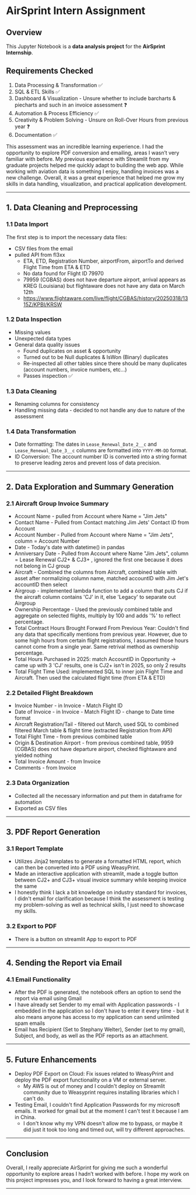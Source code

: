 # AirSprint Intern Assignment

## Overview

This Jupyter Notebook is a **data analysis project** for the **AirSprint Internship**.

## Requirements Checked
1. Data Processing & Transformation ✅ 
2. SQL & ETL Skills ✅ 
3. Dashboard & Visualization - Unsure whether to include barcharts & piecharts and such in an invoice assessment ❓
4. Automation & Process Efficiency ✅ 
5. Creativity & Problem Solving - Unsure on Roll-Over Hours from previous year ❓
6. Documentation ✅

This assessment was an incredible learning experience. I had the opportunity to explore PDF conversion and emailing, areas I wasn’t very familiar with before. My previous experience with Streamlit from my graduate projects helped me quickly adapt to building the web app. While working with aviation data is something I enjoy, handling invoices was a new challenge. Overall, it was a great experience that helped me grow my skills in data handling, visualization, and practical application development.

---

## 1. Data Cleaning and Preprocessing

### 1.1 Data Import
The first step is to import the necessary data files:
- CSV files from the email
- pulled API from fl3xx
    - ETA, ETD, Registration Number, airportFrom, airportTo and derived Flight Time from ETA & ETD  
    - No data found for Flight ID 79970
    - 79959 (CGBAS) does not have departure airport, arrival appears as KREG (Louisiana) but flightaware does not have any data on March 12th
    - https://www.flightaware.com/live/flight/CGBAS/history/20250318/1315Z/KPBI/KRSW

### 1.2 Data Inspection
- Missing values
- Unexpected data types
- General data quality issues
    - Found duplicates on asset & opportunity
    - Turned out to be Null duplicates & IsWon (Binary) duplicates
    - Re-inspected all other tables since there should be many duplicates (account numbers, invoice numbers, etc...)
    - Passes inspection ✅

### 1.3 Data Cleaning
- Renaming columns for consistency
- Handling missing data - decided to not handle any due to nature of the assessment

### 1.4 Data Transformation
- Date formatting: The dates in `Lease_Renewal_Date_2__c` and `Lease_Renewal_Date_3__c` columns are formatted into `YYYY-MM-DD` format.
- ID Conversion: The account number ID is converted into a string format to preserve leading zeros and prevent loss of data precision.

---

## 2. Data Exploration and Summary Generation

### 2.1 Aircraft Group Invoice Summary
- Account Name - pulled from Account where Name = "Jim Jets"
- Contact Name - Pulled from Contact matching Jim Jets' Contact ID from Account
- Account Number - Pulled from Account where Name = "Jim Jets", column = Account Number
- Date - Today's date with datetime() in pandas
- Anniversary Date - Pulled from Account where Name "Jim Jets", column = Lease Renewal CJ2+ & CJ3+ , ignored the first one because it does not belong in CJ group
- Aircraft - Combined the columns from Aircraft, combined table with asset after normalizing column name, matched accountID with Jim Jet's accountID then select
- Airgroup - implemented lambda function to add a column that puts CJ if the aircraft column contains 'CJ' in it, else 'Legacy' to separate out Airgroup
- Ownership Percentage - Used the previously combined table and aggregate on selected flights, multiply by 100 and adds '%' to reflect percentage.
- Total Contract Hours Brought Forward From Previous Year: Couldn't find any data that specifically mentions from previous year. However, due to some high hours from certain flight registrations, I assumed those hours cannot come from a single year. Same retrival method as ownership percentage.
- Total Hours Purchased in 2025: match AccountID in Opportunity -> came up with 3 'CJ' results, one is CJ2+ isn't in 2025, so only 2 results
- Total Flight Time Used: implemented SQL to inner join Flight Time and Aircraft. Then used the calculated flight time (from ETA & ETD)

### 2.2 Detailed Flight Breakdown
- Invoice Number - in Invoice - Match Flight ID
- Date of Invoice - in Invoice - Match Flight ID - change to Date time format
- Aircraft Registration/Tail - filtered out March, used SQL to combined filtered March table & flight time (extracted Registration from API) 
- Total Flight Time - from previous combined table
- Origin & Destination Airport - from previous combined table, 9959 (CGBAS) does not have departure airport, checked flightaware and yielded nothing
- Total Invoice Amount - from Invoice
- Comments - from Invoice

### 2.3 Data Organization
- Collected all the necessary information and put them in dataframe for automation
- Exported as CSV files
  
---

## 3. PDF Report Generation

### 3.1 Report Template
- Utilizes Jinja2 templates to generate a formatted HTML report, which can then be converted into a PDF using WeasyPrint. 
- Made an interactive application with streamlit, made a toggle button between CJ2+ and CJ3+ visual invoice summary while keeping invoice the same
- I honestly think I lack a bit knowledge on industry standard for invoices, I didn't email for clarification because I think the assessment is testing my problem-solving as well as technical skills, I just need to showcase my skills.

### 3.2 Export to PDF
- There is a button on streamlit App to export to PDF
  
---

## 4. Sending the Report via Email

### 4.1 Email Functionality
- After the PDF is generated, the notebook offers an option to send the report via email using Gmail
- I have already set Sender to my email with Application passwords - I embedded in the application so I don't have to enter it every time - but it also means anyone has access to my application can send unlimited spam emails
- Email has Recipient (Set to Stephany Welter), Sender (set to my gmail), Subject, and body, as well as the PDF reports as an attachment.

---

## 5. Future Enhancements

- Deploy PDF Export on Cloud: Fix issues related to WeasyPrint and deploy the PDF export functionality on a VM or external server.
  - My AWS is out of money and I couldn't deploy on Streamlit community due to Weasyprint requires installing libraries which I can't do.
- Testing Email, I couldn't find Application Passwords for my microsoft emails. It worked for gmail but at the moment I can't test it because I am in China.
  - I don't know why my VPN doesn't allow me to bypass, or maybe it did just it took too long and timed out, will try different approaches.

---

## Conclusion

Overall, I really appreciate AirSprint for giving me such a wonderful opportunity to explore areas I hadn’t worked with before. I hope my work on this project impresses you, and I look forward to having a great interview.

---

